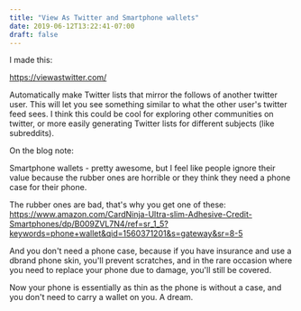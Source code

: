 ```yaml
---
title: "View As Twitter and Smartphone wallets"
date: 2019-06-12T13:22:41-07:00
draft: false
---
```


I made this:

https://viewastwitter.com/

Automatically make Twitter lists that mirror the follows of another twitter user. This will let you see something similar to what the other user's twitter feed sees. I think this could be cool for exploring other communities on twitter, or more easily generating Twitter lists for different subjects (like subreddits).

On the blog note:

Smartphone wallets - pretty awesome, but I feel like people ignore their value because the rubber ones are horrible or they think they need a phone case for their phone. 

The rubber ones are bad, that's why you get one of these: https://www.amazon.com/CardNinja-Ultra-slim-Adhesive-Credit-Smartphones/dp/B009ZVL7N4/ref=sr_1_5?keywords=phone+wallet&qid=1560371201&s=gateway&sr=8-5

And you don't need a phone case, because if you have insurance and use a dbrand phone skin, you'll prevent scratches, and in the rare occasion where you need to replace your phone due to damage, you'll still be covered.

Now your phone is essentially as thin as the phone is without a case, and you don't need to carry a wallet on you. A dream.
